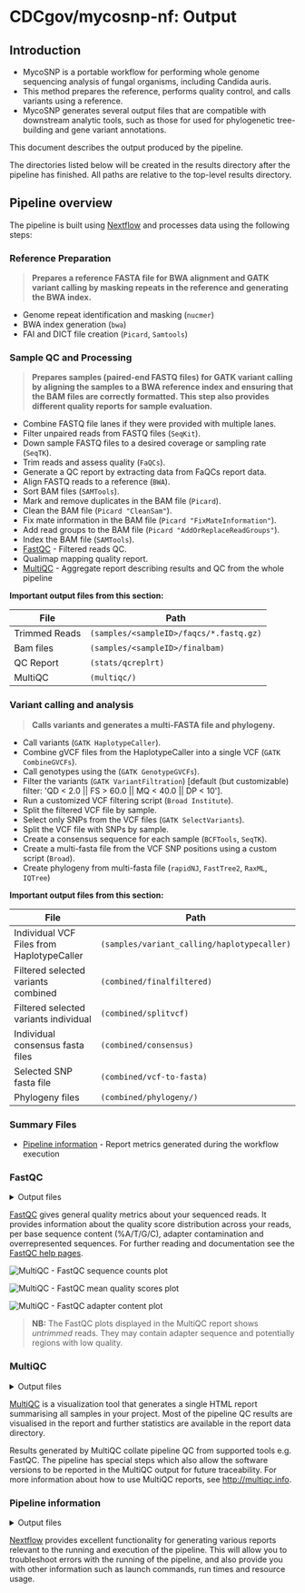 # CDCgov/mycosnp-nf: Output

## Introduction

*   MycoSNP is a portable workflow for performing whole genome sequencing analysis of fungal organisms, including Candida auris.
*   This method prepares the reference, performs quality control, and calls variants using a reference.
*   MycoSNP generates several output files that are compatible with downstream analytic tools, such as those for used for phylogenetic tree-building and gene variant annotations.

This document describes the output produced by the pipeline.

The directories listed below will be created in the results directory after the pipeline has finished. All paths are relative to the top-level results directory.

## Pipeline overview

The pipeline is built using [Nextflow](https://www.nextflow.io/) and processes data using the following steps:

### Reference Preparation

> **Prepares a reference FASTA file for BWA alignment and GATK variant calling by masking repeats in the reference and generating the BWA index.**
* Genome repeat identification and masking (`nucmer`)
* BWA index generation (`bwa`)
* FAI and DICT file creation (`Picard`, `Samtools`)

### Sample QC and Processing

> **Prepares samples (paired-end FASTQ files) for GATK variant calling by aligning the samples to a BWA reference index and ensuring that the BAM files are correctly formatted. This step also provides different quality reports for sample evaluation.**

* Combine FASTQ file lanes if they were provided with multiple lanes.
* Filter unpaired reads from FASTQ files (`SeqKit`).
* Down sample FASTQ files to a desired coverage or sampling rate (`SeqTK`).
* Trim reads and assess quality (`FaQCs`).
* Generate a QC report by extracting data from FaQCs report data.
* Align FASTQ reads to a reference (`BWA`).
* Sort BAM files (`SAMTools`).
* Mark and remove duplicates in the BAM file (`Picard`).
* Clean the BAM file (`Picard "CleanSam"`).
* Fix mate information in the BAM file (`Picard "FixMateInformation"`).
* Add read groups to the BAM file (`Picard "AddOrReplaceReadGroups"`).
* Index the BAM file (`SAMTools`).
* [FastQC](#fastqc) - Filtered reads QC.
* Qualimap mapping quality report.
* [MultiQC](#multiqc) - Aggregate report describing results and QC from the whole pipeline

**Important output files from this section:**

| File          | Path                                      |
| ---           | ---                                       |
| Trimmed Reads |  `(samples/<sampleID>/faqcs/*.fastq.gz)`  |
|  Bam files    |  `(samples/<sampleID>/finalbam)`          |
|  QC Report    |  `(stats/qcreplrt)`                       |
|  MultiQC      |  `(multiqc/)`                             |

### Variant calling and analysis

> **Calls variants and generates a multi-FASTA file and phylogeny.**

* Call variants (`GATK HaplotypeCaller`).
* Combine gVCF files from the HaplotypeCaller into a single VCF (`GATK CombineGVCFs`).
* Call genotypes using the (`GATK GenotypeGVCFs`).
* Filter the variants (`GATK VariantFiltration`) [default (but customizable) filter: 'QD < 2.0 || FS > 60.0 || MQ < 40.0 || DP < 10'].
* Run a customized VCF filtering script (`Broad Institute`).
* Split the filtered VCF file by sample.
* Select only SNPs from the VCF files (`GATK SelectVariants`).
* Split the VCF file with SNPs by sample.
* Create a consensus sequence for each sample (`BCFTools`, `SeqTK`).
* Create a multi-fasta file from the VCF SNP positions using a custom script (`Broad`).
* Create phylogeny from multi-fasta file (`rapidNJ`, `FastTree2`, `RaxML`, `IQTree`)


**Important output files from this section:**

| File                                      | Path                                         |
| ---                                       | ---                                          |
| Individual VCF Files from HaplotypeCaller |  `(samples/variant_calling/haplotypecaller)` |
|  Filtered selected variants combined      |  `(combined/finalfiltered)`                  |
|  Filtered selected variants individual    |  `(combined/splitvcf)`                       |
|  Individual consensus fasta files         |  `(combined/consensus)`                      |
|  Selected SNP fasta file                  |  `(combined/vcf-to-fasta)`                   |
|  Phylogeny files                          |  `(combined/phylogeny/)`                     |


### Summary Files

* [Pipeline information](#pipeline-information) - Report metrics generated during the workflow execution

### FastQC

<details markdown="1">
<summary>Output files</summary>

* `fastqc/`
    * `*_fastqc.html`: FastQC report containing quality metrics.
    * `*_fastqc.zip`: Zip archive containing the FastQC report, tab-delimited data file and plot images.

</details>

[FastQC](http://www.bioinformatics.babraham.ac.uk/projects/fastqc/) gives general quality metrics about your sequenced reads. It provides information about the quality score distribution across your reads, per base sequence content (%A/T/G/C), adapter contamination and overrepresented sequences. For further reading and documentation see the [FastQC help pages](http://www.bioinformatics.babraham.ac.uk/projects/fastqc/Help/).

![MultiQC - FastQC sequence counts plot](images/mqc_fastqc_counts.png)

![MultiQC - FastQC mean quality scores plot](images/mqc_fastqc_quality.png)

![MultiQC - FastQC adapter content plot](images/mqc_fastqc_adapter.png)

> **NB:** The FastQC plots displayed in the MultiQC report shows _untrimmed_ reads. They may contain adapter sequence and potentially regions with low quality.

### MultiQC

<details markdown="1">
<summary>Output files</summary>

* `multiqc/`
    * `multiqc_report.html`: a standalone HTML file that can be viewed in your web browser.
    * `multiqc_data/`: directory containing parsed statistics from the different tools used in the pipeline.
    * `multiqc_plots/`: directory containing static images from the report in various formats.

</details>

[MultiQC](http://multiqc.info) is a visualization tool that generates a single HTML report summarising all samples in your project. Most of the pipeline QC results are visualised in the report and further statistics are available in the report data directory.

Results generated by MultiQC collate pipeline QC from supported tools e.g. FastQC. The pipeline has special steps which also allow the software versions to be reported in the MultiQC output for future traceability. For more information about how to use MultiQC reports, see <http://multiqc.info>.

### Pipeline information

<details markdown="1">
<summary>Output files</summary>

* `pipeline_info/`
    * Reports generated by Nextflow: `execution_report.html`, `execution_timeline.html`, `execution_trace.txt` and `pipeline_dag.dot`/`pipeline_dag.svg`.
    * Reports generated by the pipeline: `pipeline_report.html`, `pipeline_report.txt` and `software_versions.yml`. The `pipeline_report*` files will only be present if the `--email` / `--email_on_fail` parameter's are used when running the pipeline.
    * Reformatted samplesheet files used as input to the pipeline: `samplesheet.valid.csv`.

</details>

[Nextflow](https://www.nextflow.io/docs/latest/tracing.html) provides excellent functionality for generating various reports relevant to the running and execution of the pipeline. This will allow you to troubleshoot errors with the running of the pipeline, and also provide you with other information such as launch commands, run times and resource usage.
